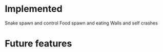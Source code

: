 # Implemented
Snake spawn and control
Food spawn and eating
Walls and self crashes

# Future features
